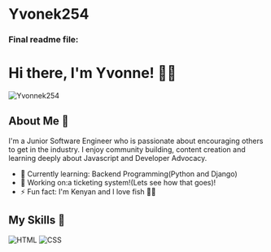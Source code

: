 # Yvonek254
### Final readme file: 

# Hi there, I'm Yvonne! 👋🏽

![Yvonnek254](https://github.com/user-attachments/assets/dd30a6ad-88e3-470b-b64f-838fedf56cf5)


## About Me 🚀

I'm a Junior Software Engineer who is passionate about encouraging others to get in the industry. I enjoy community building, content creation and learning deeply about Javascript and Developer Advocacy. 

- 🌱 Currently learning: Backend Programming(Python and Django) 
- 🔭 Working on:a ticketing system!(Lets see how that goes)! 
- ⚡ Fun fact: I'm Kenyan and I love fish 💃🏽 

## My Skills 🧠

![HTML](https://img.shields.io/badge/-HTML-E34F26?style=flat-square&logo=html5&logoColor=white) 
![CSS](https://img.shields.io/badge/-CSS-1572B6?style=flat-square&logo=css3&logoColor=white) 


 
